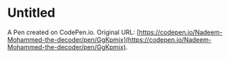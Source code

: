 # Untitled

A Pen created on CodePen.io. Original URL: [https://codepen.io/Nadeem-Mohammed-the-decoder/pen/GgKpmjx](https://codepen.io/Nadeem-Mohammed-the-decoder/pen/GgKpmjx).

